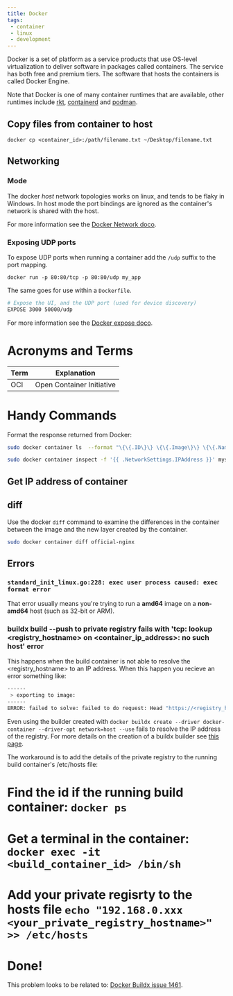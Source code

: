 ```yaml
---
title: Docker
tags:
 - container
 - linux
 - development
--- 
```


Docker is a set of platform as a service products that use OS-level virtualization to deliver software in packages called containers. The service has both free and premium tiers. The software that hosts the containers is called Docker Engine.
<!--more-->

Note that Docker is one of many container runtimes that are available, other runtimes include [rkt](https://coreos.com/rkt), [containerd](https://containerd.io) and [podman](https://podman.io).

## Copy files from container to host

`docker cp <container_id>:/path/filename.txt ~/Desktop/filename.txt`

## Networking

### Mode
The docker *host* network topologies works on linux, and tends to be flaky in Windows. In host mode the port bindings are ignored as the container's network is shared with the host.

For more information see the [Docker Network doco](https://docs.docker.com/network/).

### Exposing UDP ports

To expose UDP ports when running a container add the `/udp` suffix to the port mapping.

`docker run -p 80:80/tcp -p 80:80/udp my_app`

The same goes for use within a `Dockerfile`.

``` sh
# Expose the UI, and the UDP port (used for device discovery)
EXPOSE 3000 50000/udp
```

For more information see the [Docker expose doco](https://docs.docker.com/engine/reference/builder/#expose).


# Acronyms and Terms

| Term | Explanation |
| ---- | ----------- |
| OCI | Open Container Initiative |

# Handy Commands

Format the response returned from Docker:
``` sh
sudo docker container ls  --format "\{\{.ID\}\} \{\{.Image\}\} \{\{.Names\}\}"

sudo docker container inspect -f '{{ .NetworkSettings.IPAddress }}' mysql-basic
```

## Get IP address of container

## diff

Use the docker `diff` command to examine the differences in the container between the image and the new layer created by the container.
``` sh
sudo docker container diff official-nginx
```

## Errors

### `standard_init_linux.go:228: exec user process caused: exec format error`

That error usually means you're trying to run a **amd64** image on a **non-amd64** host (such as 32-bit or ARM).

### buildx build --push to private registry fails with 'tcp: lookup <registry_hostname> on <container_ip_address>: no such host' error

This happens when the build container is not able to resolve the <registry_hostname> to an IP address. When this happen you recieve an error something like:

``` sh
------
 > exporting to image:
------
ERROR: failed to solve: failed to do request: Head "https://<registry_hostname>/v2/<image_name>/blobs/sha256:699020637dddc10710f773812992bbccd136879ea4680f4a3a819e95c6b65055": dial tcp: lookup <registry_hostname> on 192.168.65.5:53: no such host
```

Even using the builder created with `docker buildx create --driver docker-container --driver-opt network=host --use` fails to resolve the IP address of the registry. For more details on the creation of a buildx builder see [this page](https://docs.docker.com/engine/reference/commandline/buildx_create/#driver-opt).

The workaround is to add the details of the private registry to the running build container's /etc/hosts file:

# Find the id if the running build container: `docker ps`
# Get a terminal in the container: `docker exec -it <build_container_id> /bin/sh`
# Add your private regisrty to the hosts file `echo "192.168.0.xxx    <your_private_registry_hostname>" >> /etc/hosts`
# Done!

This problem looks to be related to: [Docker Buildx issue 1461](https://github.com/docker/buildx/issues/1461#issuecomment-1358979427).

